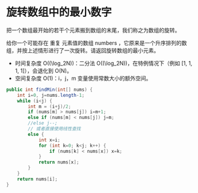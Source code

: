 
# 旋转数组中的最小数字

把一个数组最开始的若干个元素搬到数组的末尾，我们称之为数组的旋转。

给你一个可能存在 重复 元素值的数组 numbers ，它原来是一个升序排列的数组，并按上述情形进行了一次旋转。请返回旋转数组的最小元素。

- 时间复杂度 O(\(\log_2N\))：二分法 O(\(\log_2N\))，在特例情况下（例如 [1, 1, 1, 1]），会退化到 O(N)。
- 空间复杂度 O(1)：i，j，m 变量使用常数大小的额外空间。

```java
public int findMin(int[] nums) {
    int i=0, j=nums.length-1;
    while (i<j) {
        int m = (i+j)/2;
        if (nums[m] > nums[j]) i=m+1;
        else if (nums[m] < nums[j]) j=m;
        //else j--;
        // 或者直接使用线性查找
        else {
            int x=i;
            for (int k=0; k<j; k++) {
                if (nums[k] < nums[x]) x=k;
            }
            return nums[x];
        }
    }
    return nums[i];
}
```
